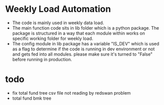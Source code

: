 # Weekly Load Automation

- The code is mainly used in weekly data load.
- The main function code sits in lib folder which is a python package. The package is structured in a way that each module within works on specific working folder for weekly load.
- The config module in lib package has a variable "IS_DEV" which is used as a flag to determine if the code is running in dev environment or not and gets fed into all modules. please make sure it's turned to "False" before running in production.

# todo

- fix total fund tree csv file not reading by redswan problem
- total fund bmk tree
